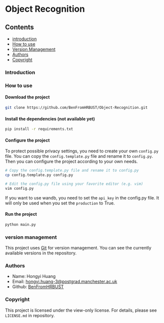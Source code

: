 # Object Recognition

## Contents
- [introduction](#introduction)
- [How to use](#How-to-use)
- [Version Management](#version-management)
- [Authors](#Authors)
- [Copyright](#Copyright)

### Introduction

[//]: # (TODO: Write a project description)

### How to use

#### Download the project
```bash
git clone https://github.com/BenFromHRBUST/Object-Recognition.git
```

#### Install the dependencies (not available yet)

[//]: # (TODO: add requirements.txt)

```bash
pip install -r requirements.txt
```

#### Configure the project
To protect possible privacy settings, you need to create your own `config.py` file. You can copy the `config.template.py` file and rename it to `config.py`. Then you can configure the project according to your own needs.
```bash
# Copy the config.template.py file and rename it to config.py
cp config.template.py config.py

# Edit the config.py file using your favorite editor (e.g. vim)
vim config.py
```

If you want to use wandb, you need to set the `api_key` in the config.py file. It will only be used when you set the `production` to True.

#### Run the project
```bash
python main.py
```

### version management

This project uses [Git](https://git-scm.com/) for version management. You can see the currently available versions in the repository.

### Authors
- Name: Hongyi Huang
- Email: hongyi.huang-3@postgrad.manchester.ac.uk
- Github: [BenFromHRBUST](https://github.com/BenFromHRBUST)

### Copyright

This project is licensed under the view-only license. For details, please see `LICENSE.md` in repository.

